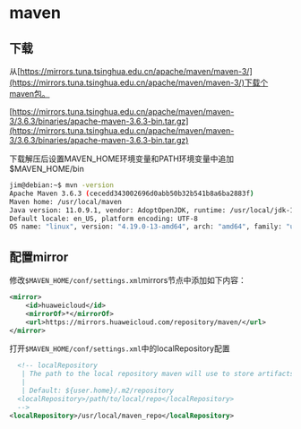 # maven

## 下载

从[https://mirrors.tuna.tsinghua.edu.cn/apache/maven/maven-3/](https://mirrors.tuna.tsinghua.edu.cn/apache/maven/maven-3/)下载个maven包。

[https://mirrors.tuna.tsinghua.edu.cn/apache/maven/maven-3/3.6.3/binaries/apache-maven-3.6.3-bin.tar.gz](https://mirrors.tuna.tsinghua.edu.cn/apache/maven/maven-3/3.6.3/binaries/apache-maven-3.6.3-bin.tar.gz)

下载解压后设置MAVEN_HOME环境变量和PATH环境变量中追加$MAVEN_HOME/bin

```bash
jim@debian:~$ mvn -version
Apache Maven 3.6.3 (cecedd343002696d0abb50b32b541b8a6ba2883f)
Maven home: /usr/local/maven
Java version: 11.0.9.1, vendor: AdoptOpenJDK, runtime: /usr/local/jdk-11.0.9.1_1
Default locale: en_US, platform encoding: UTF-8
OS name: "linux", version: "4.19.0-13-amd64", arch: "amd64", family: "unix"
```

## 配置mirror

修改`$MAVEN_HOME/conf/settings.xml`mirrors节点中添加如下内容：

```xml
<mirror>
    <id>huaweicloud</id>
    <mirrorOf>*</mirrorOf>
    <url>https://mirrors.huaweicloud.com/repository/maven/</url>
</mirror>
```

打开`$MAVEN_HOME/conf/settings.xml`中的localRepository配置

```xml
  <!-- localRepository
   | The path to the local repository maven will use to store artifacts.
   |
   | Default: ${user.home}/.m2/repository
  <localRepository>/path/to/local/repo</localRepository>
  -->
<localRepository>/usr/local/maven_repo</localRepository>
```
